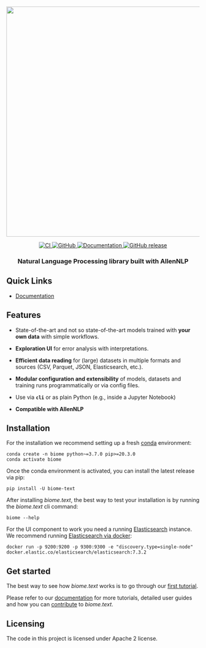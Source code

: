 <p align="center">
    <br>
    <img src="https://github.com/recognai/biome-text/raw/master/docs/biome_text_logo_for_readme.png" width="600"/>
    <br>
<p>
<p align="center">
    <a href="https://github.com/recognai/biome-text/actions">
        <img alt="CI" src="https://github.com/recognai/biome-text/workflows/CI/badge.svg?branch=master&event=push">
    </a>
    <a href="https://github.com/recognai/biome-text/blob/master/LICENSE.txt">
        <img alt="GitHub" src="https://img.shields.io/github/license/recognai/biome-text.svg?color=blue">
    </a>
    <a href="https://www.recogn.ai/biome-text/">
        <img alt="Documentation" src="https://img.shields.io/website/http/www.recogn.ai/biome-text/index.html.svg?down_color=red&down_message=offline&up_message=online">
    </a>
    <a href="https://github.com/recognai/biome-text/releases">
        <img alt="GitHub release" src="https://img.shields.io/github/release/recognai/biome-text.svg">
    </a>
</p>

<h3 align="center">
<p>Natural Language Processing library built with AllenNLP
</h3>

## Quick Links
- [Documentation](https://www.recogn.ai/biome-text/)


## Features
* State-of-the-art and not so state-of-the-art models trained with **your own data** with simple workflows.

* **Exploration UI** for error analysis with interpretations.

* **Efficient data reading** for (large) datasets in multiple formats and sources (CSV, Parquet, JSON, Elasticsearch, etc.).

* **Modular configuration and extensibility** of models, datasets and training runs programmatically or via config files.

* Use via **`cli`** or as plain Python (e.g., inside a Jupyter Notebook)

* **Compatible with AllenNLP**

## Installation

For the installation we recommend setting up a fresh [conda](https://docs.conda.io/en/latest/miniconda.html) environment:

```shell script
conda create -n biome python~=3.7.0 pip>=20.3.0
conda activate biome
```

Once the conda environment is activated, you can install the latest release via pip:

````shell script
pip install -U biome-text
````

After installing *biome.text*, the best way to test your installation is by running the *biome.text* cli command:

```shell script
biome --help
```

For the UI component to work you need a running [Elasticsearch](https://www.elastic.co/guide/en/elasticsearch/reference/current/install-elasticsearch.html) instance.
We recommend running [Elasticsearch via docker](https://www.elastic.co/guide/en/elasticsearch/reference/7.7/docker.html#docker-cli-run-dev-mode):

````shell script
docker run -p 9200:9200 -p 9300:9300 -e "discovery.type=single-node" docker.elastic.co/elasticsearch/elasticsearch:7.3.2
````

## Get started

The best way to see how *biome.text* works is to go through our [first tutorial](https://www.recogn.ai/biome-text/master/documentation/tutorials/1-Training_a_text_classifier.html).

Please refer to our [documentation](https://www.recogn.ai/biome-text) for more tutorials, detailed user guides and how you can [contribute](https://www.recogn.ai/biome-text/master/documentation/community/contributing.html) to *biome.text*.

## Licensing

The code in this project is licensed under Apache 2 license.
